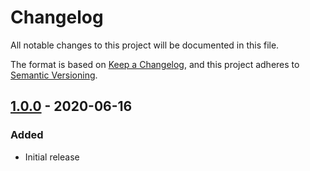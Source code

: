 # Changelog

All notable changes to this project will be documented in this file.

The format is based on [Keep a Changelog](https://keepachangelog.com/en/1.0.0/),
and this project adheres to [Semantic Versioning](https://semver.org/spec/v2.0.0.html).

## [1.0.0] - 2020-06-16

### Added

- Initial release


[Unreleased]: https://github.com/sralloza/backup-to-cloud/compare/v1.0.0...HEAD
[1.0.0]: https://github.com/sralloza/backup-to-cloud/releases/tag/v1.0.0
